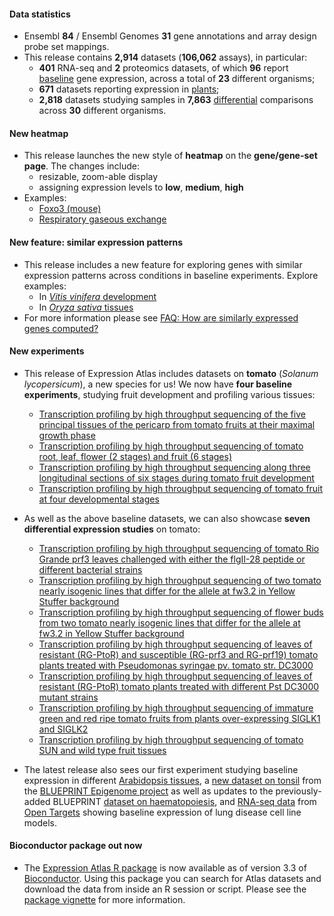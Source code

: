 #### Data statistics

- Ensembl **84** / Ensembl Genomes **31** gene annotations and array design probe set mappings.
- This release contains **2,914** datasets (**106,062** assays), in particular:
    - **401** RNA-seq and **2** proteomics datasets, of which **96** report [baseline](https://www.ebi.ac.uk/gxa/baseline/experiments) gene expression, across a total of **23** different organisms;
    - **671** datasets reporting expression in [plants](https://www.ebi.ac.uk/gxa/plant/experiments);
    - **2,818** datasets studying samples in **7,863** [differential](https://www.ebi.ac.uk/gxa/help/index.html#differential-expression) comparisons across **30** different organisms.

#### New heatmap

- This release launches the new style of **heatmap** on the **gene/gene-set page**. The changes include:
    - resizable, zoom-able display
    - assigning expression levels to **low**, **medium**, **high**
- Examples:
    - [Foxo3 (mouse)](https://www.ebi.ac.uk/gxa/genes/ENSMUSG00000048756)
    - [Respiratory gaseous exchange](https://www.ebi.ac.uk/gxa/genesets/GO:0007585)

#### New feature: similar expression patterns

- This release includes a new feature for exploring genes with similar expression patterns across conditions in baseline experiments. Explore examples:
    - In [_Vitis vinifera_ development](https://www.ebi.ac.uk/gxa/experiments/E-MTAB-4220?accessKey=&serializedFilterFactors=&queryFactorType=DEVELOPMENTAL_STAGE&rootContext=&heatmapMatrixSize=50&displayLevels=false&displayGeneDistribution=false&geneQuery=VIT_01s0010g00060&_queryFactorValues=1&specific=true&_specific=on&cutoff=0.5)
    - In [_Oryza sativa_ tissues](https://www.ebi.ac.uk/gxa/experiments/E-MTAB-2037?accessKey=&serializedFilterFactors=&queryFactorType=ORGANISM_PART&rootContext=&heatmapMatrixSize=50&displayLevels=false&displayGeneDistribution=false&geneQuery=EPlOSAG00000008047&_queryFactorValues=1&specific=true&_specific=on&cutoff=0.5)
- For more information please see [FAQ: How are similarly expressed genes computed?](https://www.ebi.ac.uk/gxa/FAQ.html#similarExpression)

#### New experiments

- This release of Expression Atlas includes datasets on **tomato** (_Solanum lycopersicum_), a new species for us! We now have **four baseline experiments**, studying fruit development and profiling various tissues:
    - [Transcription profiling by high throughput sequencing of the five principal tissues of the pericarp from tomato fruits at their maximal growth phase](https://www.ebi.ac.uk/gxa/experiments/E-MTAB-4765)
    - [Transcription profiling by high throughput sequencing of tomato root, leaf, flower (2 stages) and fruit (6 stages)](https://www.ebi.ac.uk/gxa/experiments/E-MTAB-4812)
    - [Transcription profiling by high throughput sequencing along three longitudinal sections of six stages during tomato fruit development](https://www.ebi.ac.uk/gxa/experiments/E-MTAB-4813)
    - [Transcription profiling by high throughput sequencing of tomato fruit at four developmental stages](https://www.ebi.ac.uk/gxa/experiments/E-MTAB-4818)

- As well as the above baseline datasets, we can also showcase **seven differential expression studies** on tomato:
    - [Transcription profiling by high throughput sequencing of tomato Rio Grande prf3 leaves challenged with either the flgII-28 peptide or different bacterial strains](https://www.ebi.ac.uk/gxa/experiments/E-MTAB-4789)
    - [Transcription profiling by high throughput sequencing of two tomato nearly isogenic lines that differ for the allele at fw3.2 in Yellow Stuffer background](https://www.ebi.ac.uk/gxa/experiments/E-MTAB-4792)
    - [Transcription profiling by high throughput sequencing of flower buds from two tomato nearly isogenic lines that differ for the allele at fw3.2 in Yellow Stuffer background](https://www.ebi.ac.uk/gxa/experiments/E-MTAB-4793)
    - [Transcription profiling by high throughput sequencing of leaves of resistant (RG-PtoR) and susceptible (RG-prf3 and RG-prf19) tomato plants treated with Pseudomonas syringae pv. tomato str. DC3000](https://www.ebi.ac.uk/gxa/experiments/E-MTAB-4796)
    - [Transcription profiling by high throughput sequencing of leaves of resistant (RG-PtoR) tomato plants treated with different Pst DC3000 mutant strains](https://www.ebi.ac.uk/gxa/experiments/E-MTAB-4797)
    - [Transcription profiling by high throughput sequencing of immature green and red ripe tomato fruits from plants over-expressing SIGLK1 and SIGLK2](https://www.ebi.ac.uk/gxa/experiments/E-MTAB-4819)
    - [Transcription profiling by high throughput sequencing of tomato SUN and wild type fruit tissues](https://www.ebi.ac.uk/gxa/experiments/E-MTAB-4837)

- The latest release also sees our first experiment studying baseline expression in different [Arabidopsis tissues](https://www.ebi.ac.uk/gxa/experiments/E-GEOD-38612), a [new dataset on tonsil](https://www.ebi.ac.uk/gxa/experiments/E-MTAB-4754) from the [BLUEPRINT Epigenome project](http://dcc.blueprint-epigenome.eu/) as well as updates to the previously-added BLUEPRINT [dataset on haematopoiesis](https://www.ebi.ac.uk/gxa/experiments/E-MTAB-3827), and [RNA-seq data](https://www.ebi.ac.uk/gxa/experiments/E-MTAB-4729) from [Open Targets](http://www.opentargets.org/) showing baseline expression of lung disease cell line models.

#### Bioconductor package out now

- The [ Expression Atlas R package](http://www.bioconductor.org/packages/release/bioc/html/ExpressionAtlas.html) is now available as of version 3.3 of [Bioconductor](http://www.bioconductor.org/). Using this package you can search for Atlas datasets and download the data from inside an R session or script. Please see the [package vignette](http://www.bioconductor.org/packages/release/bioc/vignettes/ExpressionAtlas/inst/doc/ExpressionAtlas.html) for more information.